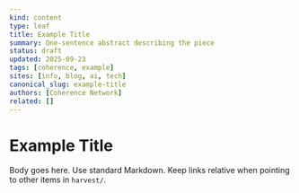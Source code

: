 ```yaml
---
kind: content
type: leaf
title: Example Title
summary: One-sentence abstract describing the piece
status: draft
updated: 2025-09-23
tags: [coherence, example]
sites: [info, blog, ai, tech]
canonical_slug: example-title
authors: [Coherence Network]
related: []
---
```


# Example Title

Body goes here. Use standard Markdown. Keep links relative when pointing to other items in `harvest/`.
